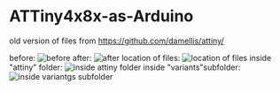 # ATTiny4x8x-as-Arduino
old version of files from https://github.com/damellis/attiny/

before:
![before](http://4.bp.blogspot.com/-Yf03olA45pA/VLZO8sSQinI/AAAAAAAAMco/_DpCHzrZjPE/s1600/ATtiny_01.JPG)
after:
![after](http://3.bp.blogspot.com/-UH9jroJl_AM/VLZSVU4RZeI/AAAAAAAAMdI/J_DD2X9USRU/s1600/ATtiny_05.JPG)
location of files:
![location of files](http://1.bp.blogspot.com/-4o8CfdeuPrA/VLZSC1Hy82I/AAAAAAAAMc0/1Oez8xkZ6pU/s1600/ATtiny_02.JPG)
inside "attiny" folder:
![inside attiny folder](http://4.bp.blogspot.com/-rHaaEKmaU5A/VLZSNOHh43I/AAAAAAAAMc8/2KCWYB5j6xM/s1600/ATtiny_03.JPG)
inside "variants"subfolder:
![inside variantgs subfolder](http://2.bp.blogspot.com/-HIO6lBvjdL0/VLZSYicXhPI/AAAAAAAAMdM/1IUAaznBGFE/s1600/ATtiny_04.JPG)

